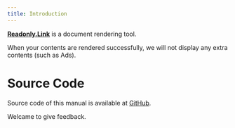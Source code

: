 ```yaml
---
title: Introduction
---
```


[**Readonly.Link**](https://readonly.link) is a document rendering tool.

When your contents are rendered successfully,
we will not display any extra contents (such as Ads).

# Source Code

Source code of this manual is available at
[GitHub](https://github.com/readonlylink/readonlylink/tree/master/public/contents/manual).

Welcame to give feedback.
